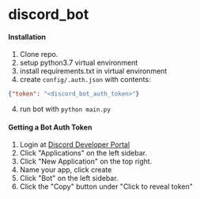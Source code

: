 # discord_bot

#### Installation
1) Clone repo.
2) setup python3.7 virtual environment
3) install requirements.txt in virtual environment
4) create  ```config/.auth.json``` with contents:
```json
{"token": "<discord_bot_auth_token>"}
```
4) run bot with ```python main.py```

#### Getting a Bot Auth Token

1) Login at [Discord Developer Portal](https://discord.com/developers/docs/intro)
2) Click "Applications" on the left sidebar.
3) Click "New Application" on the top right.
4) Name your app, click create
5) Click "Bot" on the left sidebar.
6) Click the "Copy" button under "Click to reveal token"